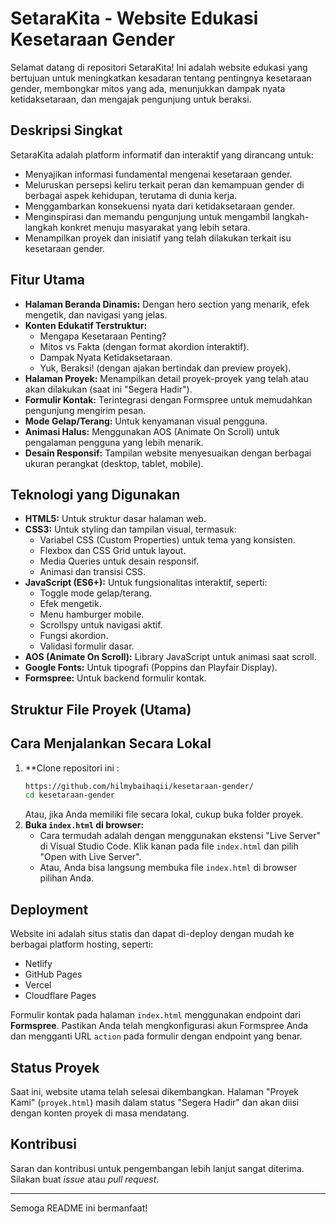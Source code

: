 # SetaraKita - Website Edukasi Kesetaraan Gender

Selamat datang di repositori SetaraKita! Ini adalah website edukasi yang bertujuan untuk meningkatkan kesadaran tentang pentingnya kesetaraan gender, membongkar mitos yang ada, menunjukkan dampak nyata ketidaksetaraan, dan mengajak pengunjung untuk beraksi.

## Deskripsi Singkat

SetaraKita adalah platform informatif dan interaktif yang dirancang untuk:
* Menyajikan informasi fundamental mengenai kesetaraan gender.
* Meluruskan persepsi keliru terkait peran dan kemampuan gender di berbagai aspek kehidupan, terutama di dunia kerja.
* Menggambarkan konsekuensi nyata dari ketidaksetaraan gender.
* Menginspirasi dan memandu pengunjung untuk mengambil langkah-langkah konkret menuju masyarakat yang lebih setara.
* Menampilkan proyek dan inisiatif yang telah dilakukan terkait isu kesetaraan gender.

## Fitur Utama

* **Halaman Beranda Dinamis:** Dengan hero section yang menarik, efek mengetik, dan navigasi yang jelas.
* **Konten Edukatif Terstruktur:**
    * Mengapa Kesetaraan Penting?
    * Mitos vs Fakta (dengan format akordion interaktif).
    * Dampak Nyata Ketidaksetaraan.
    * Yuk, Beraksi! (dengan ajakan bertindak dan preview proyek).
* **Halaman Proyek:** Menampilkan detail proyek-proyek yang telah atau akan dilakukan (saat ini "Segera Hadir").
* **Formulir Kontak:** Terintegrasi dengan Formspree untuk memudahkan pengunjung mengirim pesan.
* **Mode Gelap/Terang:** Untuk kenyamanan visual pengguna.
* **Animasi Halus:** Menggunakan AOS (Animate On Scroll) untuk pengalaman pengguna yang lebih menarik.
* **Desain Responsif:** Tampilan website menyesuaikan dengan berbagai ukuran perangkat (desktop, tablet, mobile).

## Teknologi yang Digunakan

* **HTML5:** Untuk struktur dasar halaman web.
* **CSS3:** Untuk styling dan tampilan visual, termasuk:
    * Variabel CSS (Custom Properties) untuk tema yang konsisten.
    * Flexbox dan CSS Grid untuk layout.
    * Media Queries untuk desain responsif.
    * Animasi dan transisi CSS.
* **JavaScript (ES6+):** Untuk fungsionalitas interaktif, seperti:
    * Toggle mode gelap/terang.
    * Efek mengetik.
    * Menu hamburger mobile.
    * Scrollspy untuk navigasi aktif.
    * Fungsi akordion.
    * Validasi formulir dasar.
* **AOS (Animate On Scroll):** Library JavaScript untuk animasi saat scroll.
* **Google Fonts:** Untuk tipografi (Poppins dan Playfair Display).
* **Formspree:** Untuk backend formulir kontak.

## Struktur File Proyek (Utama)



## Cara Menjalankan Secara Lokal

1.  **Clone repositori ini :
    ```bash
    https://github.com/hilmybaihaqii/kesetaraan-gender/
    cd kesetaraan-gender
    ```
    Atau, jika Anda memiliki file secara lokal, cukup buka folder proyek.
3.  **Buka `index.html` di browser:**
    * Cara termudah adalah dengan menggunakan ekstensi "Live Server" di Visual Studio Code. Klik kanan pada file `index.html` dan pilih "Open with Live Server".
    * Atau, Anda bisa langsung membuka file `index.html` di browser pilihan Anda.

## Deployment

Website ini adalah situs statis dan dapat di-deploy dengan mudah ke berbagai platform hosting, seperti:
* Netlify
* GitHub Pages
* Vercel
* Cloudflare Pages

Formulir kontak pada halaman `index.html` menggunakan endpoint dari **Formspree**. Pastikan Anda telah mengkonfigurasi akun Formspree Anda dan mengganti URL `action` pada formulir dengan endpoint yang benar.


## Status Proyek

Saat ini, website utama telah selesai dikembangkan. Halaman "Proyek Kami" (`proyek.html`) masih dalam status "Segera Hadir" dan akan diisi dengan konten proyek di masa mendatang.

## Kontribusi

Saran dan kontribusi untuk pengembangan lebih lanjut sangat diterima. Silakan buat *issue* atau *pull request*.

---

Semoga README ini bermanfaat!
